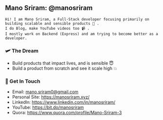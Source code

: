 ## Mano Sriram: @manosriram
```
Hi! I am Mano Sriram, a Full-Stack developer focusing primarily on building scalable and sensible products 📖 .
I do Blog, make YouTube videos too 📹 .
I mostly work on Backend (Express) and am trying to become better as a developer.
```

### 🛩 The Dream

-   Build products that impact lives, and is sensible 😇
-   Build a product from scratch and see it scale high 💥

### 📱 Get In Touch

-   Email: mano.sriram0@gmail.com
-   Personal Site: https://manosriram.xyz/
-   LinkedIn: https://www.linkedin.com/in/manosriram/
-   YouTube: https://bit.do/manosriram
-   Quora: https://www.quora.com/profile/Mano-Sriram-3
